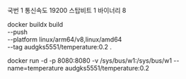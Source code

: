 국번 1
통신속도 19200
스탑비트 1
바이너리 8

docker buildx build \
--push \
--platform linux/arm64/v8,linux/amd64 \
--tag audgks5551/temperature:0.2 .

docker run -d -p 8080:8080 -v /sys/bus/w1:/sys/bus/w1 --name=temperature audgks5551/temperature:0.2